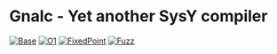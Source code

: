 # Gnalc - Yet another SysY compiler

[![Base](https://github.com/Althra/gnalc/actions/workflows/base.yml/badge.svg)](https://github.com/Althra/gnalc/actions/workflows/base.yml)
[![O1](https://github.com/Althra/gnalc/actions/workflows/o1.yml/badge.svg)](https://github.com/Althra/gnalc/actions/workflows/o1.yml)
[![FixedPoint](https://github.com/Althra/gnalc/actions/workflows/fixedpoint.yml/badge.svg)](https://github.com/Althra/gnalc/actions/workflows/fixedpoint.yml)
[![Fuzz](https://github.com/Althra/gnalc/actions/workflows/fuzz.yml/badge.svg)](https://github.com/Althra/gnalc/actions/workflows/fuzz.yml)
